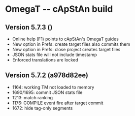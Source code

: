 # OmegaT -- cApStAn build

## Version 5.7.3 ()

* Online help (F1) points to cApStAn's OmegaT guides
* New option in Prefs: create target files also commits them
* New option in Prefs: close project creates target files
* JSON stats file will not include timestamp
* Enforced translations are locked

## Version 5.7.2 (a978d82ee)

* 1164: working TM not loaded to memory
* 1690/1695: commit JSON stats file
* 1213: match ranking
* 1176: COMPILE event fire after target commit
* 1672: hide tag-only segments
